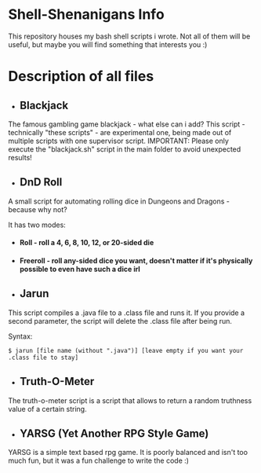 # Shell-Shenanigans Info
This repository houses my bash shell scripts i wrote. Not all of them will be useful, but maybe you will find something that interests you :)


# Description of all files

* ## Blackjack
The famous gambling game blackjack - what else can i add?
This script - technically "these scripts" - are experimental one, being made out of multiple scripts with one supervisor script.
IMPORTANT: Please only execute the "blackjack.sh" script in the main folder to avoid unexpected results!


* ## DnD Roll
A small script for automating rolling dice in Dungeons and Dragons - because why not?

It has two modes:
  * #### Roll - roll a 4, 6, 8, 10, 12, or 20-sided die
  * #### Freeroll - roll any-sided dice you want, doesn't matter if it's physically possible to even have such a dice irl


* ## Jarun
This script compiles a .java file to a .class file and runs it. If you provide a second parameter, the script will delete the .class file after being run.

Syntax:

```
$ jarun [file name (without ".java")] [leave empty if you want your .class file to stay]
```


* ## Truth-O-Meter
The truth-o-meter script is a script that allows to return a random truthness value of a certain string.


* ## YARSG (Yet Another RPG Style Game)
YARSG is a simple text based rpg game.
It is poorly balanced and isn't too much fun, but it was a fun challenge to write the code :)
